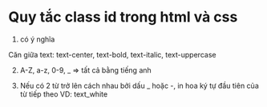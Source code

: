 # Quy tắc class id trong html và css

1. có ý nghĩa

Căn giữa text: text-center, text-bold, text-italic, text-uppercase

2. A-Z, a-z, 0-9, _ => tất cả bằng tiếng anh

3. Nếu có 2 từ trở lên cách nhau bởi dấu _ hoặc -, in hoa ký tự đầu tiên của từ tiếp theo 
  VD: text_white